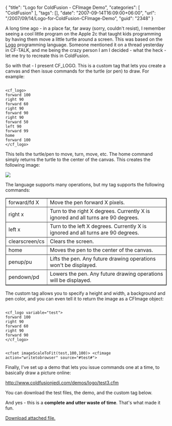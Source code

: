 {
	"title": "Logo for ColdFusion - CFImage Demo",
	"categories": [
		"ColdFusion"
	],
	"tags": [],
	"date": "2007-09-14T16:09:00+06:00",
	"url": "/2007/09/14/Logo-for-ColdFusion-CFImage-Demo",
	"guid": "2348"
}

A long time ago - in a place far, far away (sorry, couldn't resist), I remember seeing a cool little program on the Apple 2c that taught kids programming by having them move a little turtle around a screen. This was based on the <a href="http://en.wikipedia.org/wiki/Logo_%28programming_language%29">Logo</a> programming language. Someone mentioned it on a thread yesterday in CF-TALK, and me being the crazy person I am I decided - what the heck - let me try to recreate this in ColdFusion.

So with that - I present CF_LOGO. This is a custom tag that lets you create a canvas and then issue commands for the turtle (or pen) to draw. For example:

<code>
&lt;cf_logo&gt;
forward 100
right 90
forward 60
right 90
forward 90
right 90
forward 50
left 90
forward 99
home
forward 100
&lt;/cf_logo&gt;
</code>

This tells the turtle/pen to move, turn, move, etc. The home command simply returns the turtle to the center of the canvas. This creates the following image:

<img src="http://www.raymondcamden.com/images/turtle1.png">

The language supports many operations, but my tag supports the following commands:

<p>
<table border="1" cellpadding="5">
<tr>
	<td>forward/fd X</td>
	<td>Move the pen forward X pixels.</td>
</tr>
<tr>
	<td>right x</td>
	<td>Turn to the right X degrees. Currently X is ignored and all turns are 90 degrees.</td>
</tr>
<tr>
	<td>left x</td>
	<td>Turn to the left X degrees. Currently X is ignored and all turns are 90 degrees.</td>
</tr>
<tr>
	<td>clearscreen/cs</td>
	<td>Clears the screen.</td>
</tr>
<tr>
	<td>home</td>
	<td>Moves the pen to the center of the canvas.</td>
</tr>
<tr>
	<td>penup/pu</td>
	<td>Lifts the pen. Any future drawing operations won't be displayed.</td>
</tr>
<tr>
	<td>pendown/pd</td>
	<td>Lowers the pen. Any future drawing operations will be displayed.</td>
</tr>
</table>

The custom tag allows you to specify a height and width, a background and pen color, and you can even tell it to return the image as a CFImage object:

<code>
&lt;cf_logo variable="test"&gt;
forward 100
right 90
forward 60
right 90
forward 90
&lt;/cf_logo&gt;

&lt;cfset imageScaleToFit(test,100,100)&gt;
&lt;cfimage action="writetobrowser" source="#test#"&gt;
</code>

Finally, I've set up a demo that lets you issue commands one at a time, to basically draw a picture online:

<a href="http://www.coldfusionjedi.com/demos/logo/test3.cfm">http://www.coldfusionjedi.com/demos/logo/test3.cfm</a>

You can download the test files, the demo, and the custom tag below. 

And yes - this is a <b>complete and utter waste of time</b>. That's what made it fun.<p><a href='enclosures/D%3A%5Chosts%5Cwww%2Ecoldfusionjedi%2Ecom%5Cenclosures%2Flogo%2Ezip'>Download attached file.</a></p>